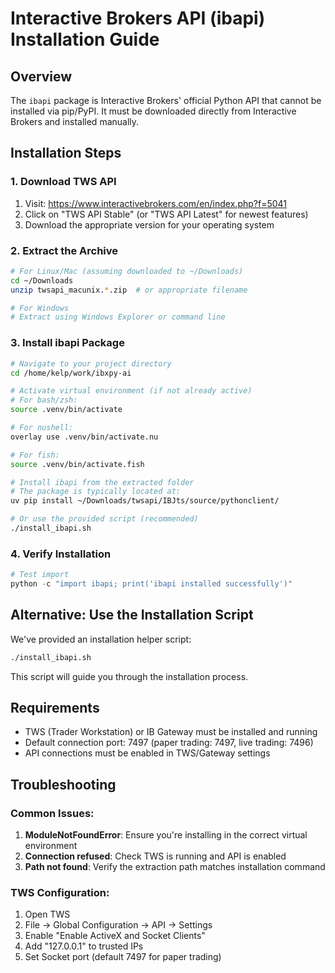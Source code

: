 # Interactive Brokers API (ibapi) Installation Guide

## Overview
The `ibapi` package is Interactive Brokers' official Python API that cannot be installed via pip/PyPI. It must be downloaded directly from Interactive Brokers and installed manually.

## Installation Steps

### 1. Download TWS API
1. Visit: https://www.interactivebrokers.com/en/index.php?f=5041
2. Click on "TWS API Stable" (or "TWS API Latest" for newest features)
3. Download the appropriate version for your operating system

### 2. Extract the Archive
```bash
# For Linux/Mac (assuming downloaded to ~/Downloads)
cd ~/Downloads
unzip twsapi_macunix.*.zip  # or appropriate filename

# For Windows
# Extract using Windows Explorer or command line
```

### 3. Install ibapi Package
```bash
# Navigate to your project directory
cd /home/kelp/work/ibxpy-ai

# Activate virtual environment (if not already active)
# For bash/zsh:
source .venv/bin/activate

# For nushell:
overlay use .venv/bin/activate.nu

# For fish:
source .venv/bin/activate.fish

# Install ibapi from the extracted folder
# The package is typically located at:
uv pip install ~/Downloads/twsapi/IBJts/source/pythonclient/

# Or use the provided script (recommended)
./install_ibapi.sh
```

### 4. Verify Installation
```python
# Test import
python -c "import ibapi; print('ibapi installed successfully')"
```

## Alternative: Use the Installation Script
We've provided an installation helper script:
```bash
./install_ibapi.sh
```
This script will guide you through the installation process.

## Requirements
- TWS (Trader Workstation) or IB Gateway must be installed and running
- Default connection port: 7497 (paper trading: 7497, live trading: 7496)
- API connections must be enabled in TWS/Gateway settings

## Troubleshooting

### Common Issues:
1. **ModuleNotFoundError**: Ensure you're installing in the correct virtual environment
2. **Connection refused**: Check TWS is running and API is enabled
3. **Path not found**: Verify the extraction path matches installation command

### TWS Configuration:
1. Open TWS
2. File → Global Configuration → API → Settings
3. Enable "Enable ActiveX and Socket Clients"
4. Add "127.0.0.1" to trusted IPs
5. Set Socket port (default 7497 for paper trading)
